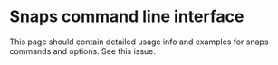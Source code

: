 # Snaps command line interface

This page should contain detailed usage info and examples for snaps commands and options.
See this issue.